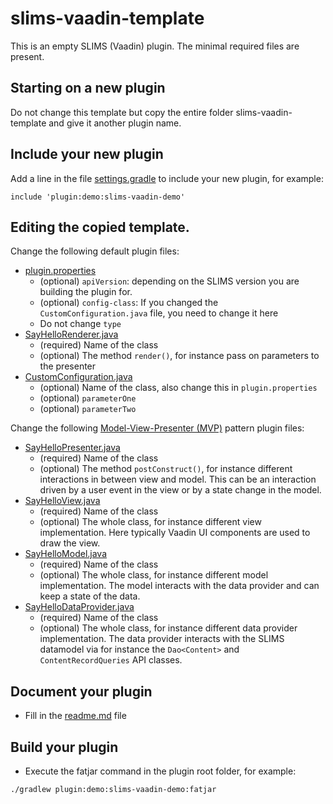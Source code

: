 # slims-vaadin-template

This is an empty SLIMS (Vaadin) plugin. The minimal required files are present.

## Starting on a new plugin
Do not change this template but copy the entire folder slims-vaadin-template and give it another plugin name.

## Include your new plugin
Add a line in the file [settings.gradle](../../settings.gradle) to include your new plugin, for example: 
```
include 'plugin:demo:slims-vaadin-demo'
```

## Editing the copied template.
Change the following default plugin files:

* [plugin.properties](src/main/resources/plugin.properties)
	- (optional) `apiVersion`: depending on the SLIMS version you are building the plugin for.
	- (optional) `config-class`: If you changed the `CustomConfiguration.java` file, you need to change it here
	- Do not change `type`
* [SayHelloRenderer.java](src/main/java/com/genohm/slims/custom/beans/SayHelloRenderer.java)
	- (required) Name of the class
	- (optional) The method `render()`, for instance pass on parameters to the presenter
* [CustomConfiguration.java](src/main/java/com/genohm/slims/custom/CustomConfiguration.java)
	- (optional) Name of the class, also change this in `plugin.properties`
	- (optional) `parameterOne`
	- (optional) `parameterTwo`
	
Change the following [Model-View-Presenter (MVP)](https://en.wikipedia.org/wiki/Model-view-presenter) pattern plugin files:
* [SayHelloPresenter.java](src/main/java/com/genohm/slims/custom/beans/SayHelloPresenter.java)
	- (required) Name of the class
	- (optional) The method `postConstruct()`, for instance different interactions in between view and model. 
	  This can be an interaction driven by a user event in the view or by a state change in the model.
* [SayHelloView.java](src/main/java/com/genohm/slims/custom/beans/SayHelloView.java)
	- (required) Name of the class
	- (optional) The whole class, for instance different view implementation. Here typically Vaadin UI components are used to draw the view.
* [SayHelloModel.java](src/main/java/com/genohm/slims/custom/beans/SayHelloModel.java)
	- (required) Name of the class
	- (optional) The whole class, for instance different model implementation. The model interacts with the data provider and can keep a state of the data.
* [SayHelloDataProvider.java](src/main/java/com/genohm/slims/custom/beans/SayHelloDataProvider.java)
	- (required) Name of the class
	- (optional) The whole class, for instance different data provider implementation. The data provider interacts with the SLIMS datamodel via for instance the `Dao<Content>` and `ContentRecordQueries` API classes.

	
## Document your plugin
* Fill in the [readme.md](readme.md) file

## Build your plugin
* Execute the fatjar command in the plugin root folder, for example:
```
./gradlew plugin:demo:slims-vaadin-demo:fatjar
```